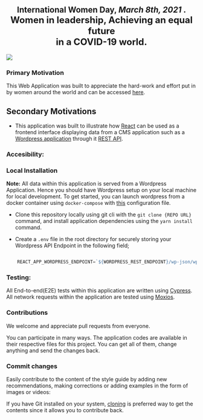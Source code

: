 <h2 style="text-align: center;" > International Women Day, <i>March 8th, 2021 </i>. <br />  <span style="font-size: 1.5rem" > Women in <b>leadership</b>, Achieving an equal future <br /> in a COVID-19 world. </span> </h2>
<img src="https://res.cloudinary.com/dkfptto8m/image/upload/v1620167537/iwd-preview.png" style="text-align: center;"/>

### Primary Motivation
This Web Application was built to appreciate the hard-work and effort put in by women around the world and can be accessed [here](http://35.222.91.200:3000/).

## Secondary Motivations
- This application was built to illustrate how [React]("https://reactjs.org") can be used as a frontend interface displaying data from a CMS application such as a [Wordpress application](https://wordpress.com) through it [REST API](https://developer.wordpress.org/rest-api).

### Accesibility: 

### Local Installation

**Note:** All data within this application is served from a Wordpress Application. Hence you should have Wordpress setup on your local machine for local development. To get started, you can launch wordpress from a docker container using `docker-compose` with [this](https://gist.github.com/bradtraversy/faa8de544c62eef3f31de406982f1d42) configuration file.

- Clone this repository locally using git cli with the `git clone {REPO URL}` command, and install application dependencies using the `yarn install` command. 

- Create a `.env` file in the root directory for securely storing your Wordpress API Endpoint in the following field;

```js

    REACT_APP_WORDPRESS_ENDPOINT=`${WORDPRESS_REST_ENDPOINT}/wp-json/wp/v2`
```

### Testing:

All End-to-end(E2E) tests within this application are written using [Cypress](https://docs.cypress.io/). All network requests within the application are tested using [Moxios](https://www.npmjs.com/package/moxios).

### Contributions

We welcome and appreciate pull requests from everyone.

You can participate in many ways. The application codes are available in their respective files for this project. You can get all of them, change anything and send the changes back.

### Commit changes

Easily contribute to the content of the style guide by adding new recommendations, making corrections or adding examples in the form of images or videos:

If you have Git installed on your system, [cloning](https://help.github.com/articles/cloning-a-repository/) is preferred way to get the contents since it allows you to contribute back.
